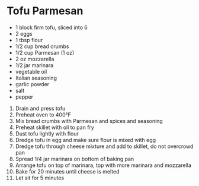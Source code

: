 # Tofu Parmesan

* 1 block firm tofu, sliced into 6
* 2 eggs
* 1 tbsp flour
* 1/2 cup bread crumbs
* 1/2 cup Parmesan (1 oz)
* 2 oz mozzarella
* 1/2 jar marinara
* vegetable oil
* Italian seasoning
* garlic powder
* salt
* pepper

1. Drain and press tofu
1. Preheat oven to 400°F
1. Mix bread crumbs with Parmesan and spices and seasoning
1. Preheat skillet with oil to pan fry
1. Dust tofu lightly with flour
1. Dredge tofu in egg and make sure flour is mixed with egg
1. Dredge tofu through cheese mixture and add to skillet, do not overcrowd pan
1. Spread 1/4 jar marinara on bottom of baking pan
1. Arrange tofu on top of marinara, top with more marinara and mozzarella
1. Bake for 20 minutes until cheese is melted
1. Let sit for 5 minutes
